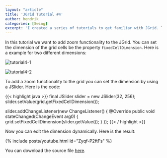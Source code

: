 ```yaml
---
layout: "article"
title: 'JGrid Tutorial #4'
author: hendrik
categories: [Swing]
excerpt: 'I created a series of tutorials to get familiar with JGrid. This is the fourth out of five tutorials.'
---
```

In this tutorial we want to add zoom functionality to the JGrid. You can set the dimension of the grid cells be the property `fixedCellDimension`. Here is a example for two different dimensions:

![tutorial4-1](/posts/guigarage-legacy/tutorial4-1.png)

![tutorial4-2](/posts/guigarage-legacy/tutorial4-2.png)

To add a zoom functionality to the grid you can set the dimension by using a JSlider. Here is the code:

{{< highlight java >}}
final JSlider slider = new JSlider(32, 256);
slider.setValue(grid.getFixedCellDimension());

slider.addChangeListener(new ChangeListener() {
  @Override
  public void stateChanged(ChangeEvent arg0) {
    grid.setFixedCellDimension(slider.getValue());
  }
});
{{< / highlight >}}

Now you can edit the dimension dynamically. Here is the result:

{% include posts/youtube.html id="Zyqf-P2ftFs" %}

You can download the source file [here](/assets/downloads/jgrid/tutorial4.java).
